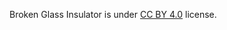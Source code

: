 Broken Glass Insulator is under [CC BY 4.0](https://creativecommons.org/licenses/by/4.0/legalcode) license.